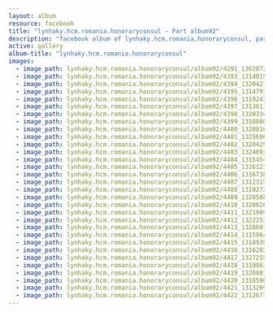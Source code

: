 ```yaml
---
layout: album
resource: facebook
title: "lynhaky.hcm.romania.honoraryconsul - Part album92"
description: "facebook album of lynhaky.hcm.romania.honoraryconsul, part album92."
active: gallery
album-title: "lynhaky.hcm.romania.honoraryconsul"
images:
  - image_path: lynhaky.hcm.romania.honoraryconsul/album92/4291_136207258_3813034215398086_651542461911081084_n.jpg
  - image_path: lynhaky.hcm.romania.honoraryconsul/album92/4393_131401561_3772908592743982_4813426348638603124_n.jpg
  - image_path: lynhaky.hcm.romania.honoraryconsul/album92/4394_132042723_3772908586077316_6588170683254747322_n.jpg
  - image_path: lynhaky.hcm.romania.honoraryconsul/album92/4395_131479738_3772908549410653_4698071819378175152_n.jpg
  - image_path: lynhaky.hcm.romania.honoraryconsul/album92/4396_131924279_3772908512743990_6539467242184018442_n.jpg
  - image_path: lynhaky.hcm.romania.honoraryconsul/album92/4397_131361100_3772908479410660_9198591773174929552_n.jpg
  - image_path: lynhaky.hcm.romania.honoraryconsul/album92/4398_132033499_3772908402744001_1172850059062269257_n.jpg
  - image_path: lynhaky.hcm.romania.honoraryconsul/album92/4399_131888056_3772908352744006_8382251777726736607_n.jpg
  - image_path: lynhaky.hcm.romania.honoraryconsul/album92/4400_132081665_3772908319410676_1564207613179204_n.jpg
  - image_path: lynhaky.hcm.romania.honoraryconsul/album92/4401_132569646_3772908266077348_5719100445293141891_n.jpg
  - image_path: lynhaky.hcm.romania.honoraryconsul/album92/4402_132042977_3772908239410684_7256602630432468374_n.jpg
  - image_path: lynhaky.hcm.romania.honoraryconsul/album92/4403_132409352_3772908226077352_7832200282875823352_n.jpg
  - image_path: lynhaky.hcm.romania.honoraryconsul/album92/4404_131545419_3772908132744028_4023332877885392601_n.jpg
  - image_path: lynhaky.hcm.romania.honoraryconsul/album92/4405_131612329_3772908116077363_7670481246514745650_n.jpg
  - image_path: lynhaky.hcm.romania.honoraryconsul/album92/4406_131673803_3772908106077364_6515911803529956042_n.jpg
  - image_path: lynhaky.hcm.romania.honoraryconsul/album92/4407_131231933_3772849552749886_1770381778349901541_n.jpg
  - image_path: lynhaky.hcm.romania.honoraryconsul/album92/4408_131927202_3772849499416558_7079236094696586495_n.jpg
  - image_path: lynhaky.hcm.romania.honoraryconsul/album92/4409_132058877_3772849419416566_5142354304236450990_n.jpg
  - image_path: lynhaky.hcm.romania.honoraryconsul/album92/4410_132002625_3772849389416569_7853461412896987538_n.jpg
  - image_path: lynhaky.hcm.romania.honoraryconsul/album92/4411_132190917_3772849352749906_4927059953478695298_n.jpg
  - image_path: lynhaky.hcm.romania.honoraryconsul/album92/4412_132225306_3772849306083244_4053674443498111194_n.jpg
  - image_path: lynhaky.hcm.romania.honoraryconsul/album92/4413_132860179_3772849252749916_806275489427200415_n.jpg
  - image_path: lynhaky.hcm.romania.honoraryconsul/album92/4414_131596495_3772849136083261_3013424656130878369_n.jpg
  - image_path: lynhaky.hcm.romania.honoraryconsul/album92/4415_131893981_3772849092749932_6979514594487837652_n.jpg
  - image_path: lynhaky.hcm.romania.honoraryconsul/album92/4416_131620343_3772849039416604_5536484354132296564_n.jpg
  - image_path: lynhaky.hcm.romania.honoraryconsul/album92/4417_132725535_3772849012749940_7534576866457085250_n.jpg
  - image_path: lynhaky.hcm.romania.honoraryconsul/album92/4418_131986344_3772848966083278_27840697488469103_n.jpg
  - image_path: lynhaky.hcm.romania.honoraryconsul/album92/4419_132080181_3772848906083284_7195720881137134905_n.jpg
  - image_path: lynhaky.hcm.romania.honoraryconsul/album92/4420_131659005_3772848869416621_4511889712303258520_n.jpg
  - image_path: lynhaky.hcm.romania.honoraryconsul/album92/4421_131326982_3772848842749957_2913241498569748374_n.jpg
  - image_path: lynhaky.hcm.romania.honoraryconsul/album92/4422_131267738_3772848816083293_6430971311472779104_n.jpg
---
```

